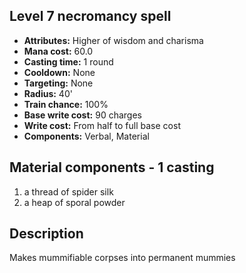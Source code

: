 ## Level 7 necromancy spell

- **Attributes:** Higher of wisdom and charisma
- **Mana cost:** 60.0
- **Casting time:** 1 round
- **Cooldown:** None
- **Targeting:** None
- **Radius:** 40'
- **Train chance:** 100%
- **Base write cost:** 90 charges
- **Write cost:** From half to full base cost
- **Components:** Verbal, Material

## Material components - 1 casting

1. a thread of spider silk
2. a heap of sporal powder

## Description

Makes mummifiable corpses into permanent mummies
